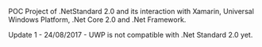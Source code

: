 POC Project of .NetStandard 2.0 and its interaction with Xamarin, Universal Windows Platform, .Net Core 2.0 and .Net Framework.

Update 1 - 24/08/2017 - UWP is not compatible with .Net Standard 2.0 yet.
